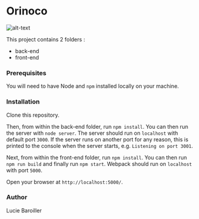 # Orinoco #

![alt-text](front-end/assets/img/logo.png)

This project contains 2 folders : 
- back-end
- front-end

### Prerequisites ###
You will need to have Node and `npm` installed locally on your machine.

### Installation ###
Clone this repository. 

Then, from within the back-end folder, run `npm install`. 
You can then run the server with `node server`. The server should run on `localhost` 
with default port `3000`. If the server runs on another port for any reason, 
this is printed to the console when the server starts, e.g. `Listening on port 3001`.

Next, from within the front-end folder, run `npm install`.
You can then run `npm run build` and finally run `npm start`.
Webpack should run on `localhost` with port `5000`. 

Open your browser at `http://localhost:5000/`.      

### Author ###
Lucie Baroiller                                                                
